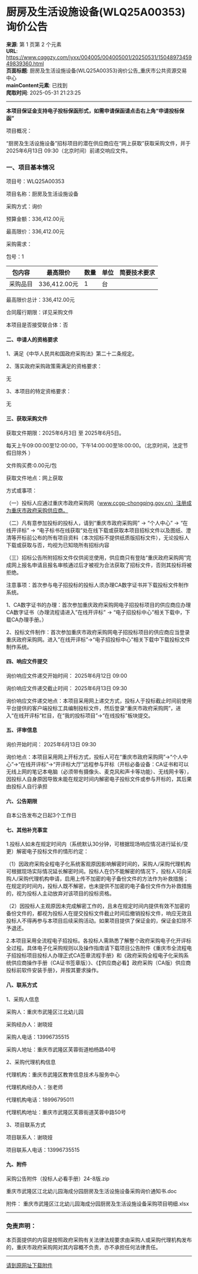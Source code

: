# 厨房及生活设施设备(WLQ25A00353)询价公告

**来源**: 第 1 页第 2 个元素  
**URL**: https://www.cqggzy.com/jyxx/004005/004005001/20250531/1504897345949839360.html  
**页面标题**: 厨房及生活设施设备(WLQ25A00353)询价公告_重庆市公共资源交易中心  
**mainContent元素**: 已找到  
**爬取时间**: 2025-05-31 21:23:25

---

**本项目保证金支持电子投标保函形式，如需申请保函请点击右上角“申请投标保函”**

项目概况：

“厨房及生活设施设备”招标项目的潜在供应商应在“网上获取”获取采购文件，并于 2025年6月13日 09:30（北京时间）前递交响应文件。

### 一、项目基本情况

项目号：WLQ25A00353

项目名称：厨房及生活设施设备

采购方式：询价

预算金额：336,412.00元

最高限价：336,412.00元

采购需求：

包号：1 

包内容 | 最高限价  | 数量 | 单位 |  简要技术要求   
---|---|---|---|---  
采购品目 | 336,412.00元  | 1 | 台 |   
  
最高限价总计：336,412.00元 

合同履行期限：详见采购文件

本项目是否接受联合体：否 

#### 二、申请人的资格要求

1、满足《中华人民共和国政府采购法》第二十二条规定。

2、落实政府采购政策需满足的资格要求：

无

3、本项目的特定资格要求：

无

#### 三、获取采购文件

获取文件期限：2025年6月3日 至 2025年6月5日。

每天上午09:00:00至12:00:00，下午14:00:00至18:00:00。（北京时间，法定节假日除外 ）

文件购买费:0.00元/包

获取文件地点：网上获取

方式或事项：

（一）投标人应通过重庆市政府采购网（www.ccgp-chongqing.gov.cn）注册成为重庆市政府采购供应商。

（二）凡有意参加投标的投标人，请到“重庆市政府采购网” → “个人中心” → “在线开评标” → “电子标书在线获取”处在线下载或获取本项目招标文件以及图纸、澄清等开标前公布的所有项目资料（本次招标不提供纸质版招标文件），无论投标人下载或获取与否，均视为已知晓所有招标内容

（三）招标公告所附招标文件仅供阅览使用，供应商只有登陆“重庆政府采购网”完成网上报名申请且报名审核通过后才被视为合法获取了招标文件，否则其投标将被拒绝。

注意事项：首次参与电子招投标的投标人须办理CA数字证书并下载投标文件制作系统。

1、CA数字证书的办理：首次参加重庆政府采购网电子招投标项目的供应商应办理CA数字证书（办理流程请进入”在线开评标” → “电子招投标中心”相关下载中，下载CA办理手册。）

2、投标文件制作：首次参加重庆市政府采购网电子招投标项目的供应商应当登录重庆政府采购网。进入”在线开评标”→“电子招投标中心”相关下载中下载投标文件制作系统。

#### 四、响应文件提交

询价响应文件递交开始时间： 2025年6月12日 09:00

询价响应文件递交截止时间： 2025年6月13日 09:30

询价响应文件递交地点：本项目采用网上递交方式，投标人于投标截止时间前使用平台提供的客户端投标工具编制投标文件，然后登录“重庆市政府采购网”，进入“在线开评标”栏目，在“我的投标项目”→“在线投标”板块提交。

#### 五、评审信息

询价开始时间： 2025年6月13日 09:30

询价地点：本项目采用网上开标方式，投标人可在“重庆市政府采购网”→“个人中心”→“在线开评标”→“开评标大厅”远程参与开标（开标必备设备：CA证书和可以无线上网的笔记本电脑（必须带有摄像头、麦克风和声卡等功能）、无线网卡等），因投标人自身原因导致未能在规定时间内解密电子投标文件或参与开标的，其后果由投标人自行承担

#### 六、公告期限

自本公告发布之日起3个工作日

#### 七、其他补充事宜

1.投标人如未在规定时间内（系统默认30分钟，可根据现场响应情况进行延长/变更）解密电子投标文件的情形约定：

（1）因政府采购全程电子化系统客观原因影响解密时间的，采购人/采购代理机构可根据现场实际情况延长解密时间。投标人在仍不能解密的情况下，投标人可向采购人/采购代理机构申请，启用上传不加密的电子备份文件的方法作为补救措施；在规定的时间内，投标人既不解密，也未提供不加密的电子备份文件作为补救措施的，视为投标人主动放弃对该项目的投标资格。

（2）因投标人主观原因未完成解密工作的，且未在规定时间内提供有效不加密的备份文件的，都视为投标人在提交投标文件截止时间后撤销投标文件，响应无效且投标人不得再参与本项目后续采购活动。如果项目提供了保证金的，保证金扣除不予退还。

2.本项目采用全流程电子招投标。各投标人需熟悉了解整个政府采购电子化开评标全过程。具体电子化采购规则以及操作指南请下载项目公告附件《重庆市全流程电子招投标项目投标人办理正式CA签章流程手册》和《政府采购全程电子化采购系统供应商操作手册（CA证书签章版）》、《【供应商必看】政府采购（CA版）供应商投标前软件安装手册》，并按其要求操作。

#### 八、联系方式

1、采购人信息

采购人：重庆市武隆区江北幼儿园

采购经办人：谢晓娅

采购人电话：13996735515

采购人地址：重庆市武隆区芙蓉街道柏杨路40号

2、采购代理机构信息

代理机构：重庆市武隆区教育信息技术与服务中心

代理机构经办人：张老师

代理机构电话：18996795011

代理机构地址：重庆市武隆区芙蓉街道芙蓉中路50号

3、项目联系方式

项目联系人：谢晓娅

项目联系人电话：13996735515

#### 九、附件

采购公告附件（投标人必看手册）24-8版.zip 

重庆市武隆区江北幼儿园海成分园厨房及生活设施设备采购询价通知书.doc 

附件： 重庆市武隆区江北幼儿园海成分园厨房及生活设施设备采购项目明细.xlsx 

* * *

### 免责声明：

本页面提供的内容是按照政府采购有关法律法规要求由采购人或采购代理机构发布的，重庆市政府采购网对其内容概不负责，亦不承担任何法律责任。

* * *

[请到原网址下载附件](https://www.ccgp-chongqing.gov.cn/notices/detail/1504897345949839360?title=厨房及生活设施设备\(WLQ25A00353\)询价公告)

